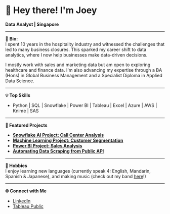 # 👋 Hey there! I'm Joey

**Data Analyst | Singapore**

---

🔹 **Bio:**  
I spent 10 years in the hospitality industry and witnessed the challenges that led to many business closures.
This sparked my career shift to data analytics, where I now help businesses make data-driven decisions.

I mostly work with sales and marketing data but am open to exploring healthcare and finance data.
I'm also advancing my expertise through a BA (Hons) in Global Business Management and a Specialist Diploma in Applied Data Science.

---

**💡 Top Skills**
- Python | SQL | Snowflake | Power BI | Tableau | Excel | Azure | AWS | Knime | SAS

---

**🚀 Featured Projects**
- **[Snowflake AI Project: Call Center Analysis](https://github.com/Joeytanwt/Snowflake-Project-Cortex-AI-Call-Center-Analysis)**
- **[Machine Learning Project: Customer Segmentation](https://github.com/Joeytanwt/Project8-ML-CustomerSegmentation)**  
- **[Power BI Project: Sales Analysis](https://github.com/Joeytanwt/Project6-PowerBI-DataCleaning-Visualisation)**  
- **[Automating Data Scraping from Public API](https://github.com/Joeytanwt/Project4-Python-Automating-API-Scraping)**

---

**🎸 Hobbies**\
I enjoy learning new languages (currently speak 4: English, Mandarin, Spanish & Japanese), and making music (check out my band [here](https://linktr.ee/bikebandsg?utm_source=linktree_profile_share&ltsid=62cf678b-779b-44c7-88c8-d09bcae60c22)!)

---

**🌐 Connect with Me**
- [LinkedIn](https://www.linkedin.com/in/joeytanwt)
- [Tableau Public](https://public.tableau.com/app/profile/joey.tanwt)
